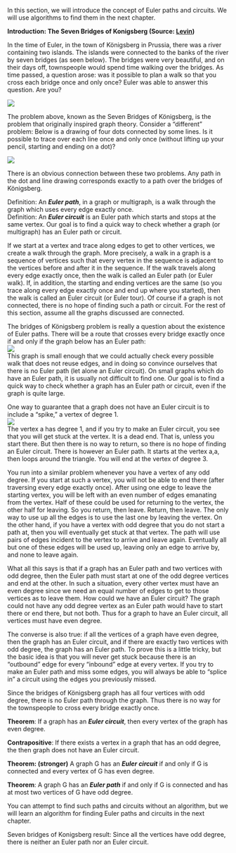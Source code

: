 In this section, we will introduce the concept of Euler paths and circuits. We will use algorithms to find them in the next chapter.

**Introduction: The Seven Bridges of Konigsberg (Source: [Levin](http://discrete.openmathbooks.org/dmoi3/ch_graphtheory.html))**

In the time of Euler, in the town of Königsberg in Prussia, there was a river containing two islands. The islands were connected to the banks of the river by seven bridges (as seen below). The bridges were very beautiful, and on their days off, townspeople would spend time walking over the bridges. As time passed, a question arose: was it possible to plan a walk so that you cross each bridge once and only once? Euler was able to answer this question. Are you?

![](https://moer.maricopa.edu/filestore/ufiles/2745/Konis.png)

  
The problem above, known as the Seven Bridges of Königsberg, is the problem that originally inspired graph theory. Consider a “different” problem: Below is a drawing of four dots connected by some lines. Is it possible to trace over each line once and only once (without lifting up your pencil, starting and ending on a dot)?

![](https://moer.maricopa.edu/filestore/ufiles/2745/pastedimage1638167116745-1.png)

There is an obvious connection between these two problems. Any path in the dot and line drawing corresponds exactly to a path over the bridges of Königsberg.

Definition: An _**Euler path**_, in a graph or multigraph, is a walk through the graph which uses every edge exactly once.  
Definition: An _**Euler circuit**_ is an Euler path which starts and stops at the same vertex. Our goal is to find a quick way to check whether a graph (or multigraph) has an Euler path or circuit.

If we start at a vertex and trace along edges to get to other vertices, we create a walk through the graph. More precisely, a walk in a graph is a sequence of vertices such that every vertex in the sequence is adjacent to the vertices before and after it in the sequence. If the walk travels along every edge exactly once, then the walk is called an Euler path (or Euler walk). If, in addition, the starting and ending vertices are the same (so you trace along every edge exactly once and end up where you started), then the walk is called an Euler circuit (or Euler tour). Of course if a graph is not connected, there is no hope of finding such a path or circuit. For the rest of this section, assume all the graphs discussed are connected.

The bridges of Königsberg problem is really a question about the existence of Euler paths. There will be a route that crosses every bridge exactly once if and only if the graph below has an Euler path:  
![](https://moer.maricopa.edu/filestore/ufiles/2745/pastedimage1638167116745-1.png)  
This graph is small enough that we could actually check every possible walk that does not reuse edges, and in doing so convince ourselves that there is no Euler path (let alone an Euler circuit). On small graphs which do have an Euler path, it is usually not difficult to find one. Our goal is to find a quick way to check whether a graph has an Euler path or circuit, even if the graph is quite large.

One way to guarantee that a graph does not have an Euler circuit is to include a “spike,” a vertex of degree 1.  
![](https://moer.maricopa.edu/filestore/ufiles/2745/pastedimage1638167116745-3.png)  
The vertex a has degree 1, and if you try to make an Euler circuit, you see that you will get stuck at the vertex. It is a dead end. That is, unless you start there. But then there is no way to return, so there is no hope of finding an Euler circuit. There is however an Euler path. It starts at the vertex a,a, then loops around the triangle. You will end at the vertex of degree 3.

You run into a similar problem whenever you have a vertex of any odd degree. If you start at such a vertex, you will not be able to end there (after traversing every edge exactly once). After using one edge to leave the starting vertex, you will be left with an even number of edges emanating from the vertex. Half of these could be used for returning to the vertex, the other half for leaving. So you return, then leave. Return, then leave. The only way to use up all the edges is to use the last one by leaving the vertex. On the other hand, if you have a vertex with odd degree that you do not start a path at, then you will eventually get stuck at that vertex. The path will use pairs of edges incident to the vertex to arrive and leave again. Eventually all but one of these edges will be used up, leaving only an edge to arrive by, and none to leave again.

What all this says is that if a graph has an Euler path and two vertices with odd degree, then the Euler path must start at one of the odd degree vertices and end at the other. In such a situation, every other vertex must have an even degree since we need an equal number of edges to get to those vertices as to leave them. How could we have an Euler circuit? The graph could not have any odd degree vertex as an Euler path would have to start there or end there, but not both. Thus for a graph to have an Euler circuit, all vertices must have even degree.

The converse is also true: if all the vertices of a graph have even degree, then the graph has an Euler circuit, and if there are exactly two vertices with odd degree, the graph has an Euler path. To prove this is a little tricky, but the basic idea is that you will never get stuck because there is an “outbound” edge for every “inbound” edge at every vertex. If you try to make an Euler path and miss some edges, you will always be able to “splice in” a circuit using the edges you previously missed.

Since the bridges of Königsberg graph has all four vertices with odd degree, there is no Euler path through the graph. Thus there is no way for the townspeople to cross every bridge exactly once.

**Theorem**: If a graph has an _**Euler circuit**_, then every vertex of the graph has even degree.

**Contrapositive**: If there exists a vertex in a graph that has an odd degree, the then graph does not have an Euler circuit.

**Theorem: (stronger)** A graph G has an _**Euler circuit**_ if and only if G is connected and every vertex of G has even degree.

**Theorem**: A graph G has an _**Euler path**_ if and only if G is connected and has at most two vertices of G have odd degree.

You can attempt to find such paths and circuits without an algorithm, but we will learn an algorithm for finding Euler paths and circuits in the next chapter.

Seven bridges of Konigsberg result: Since all the vertices have odd degree, there is neither an Euler path nor an Euler circuit.